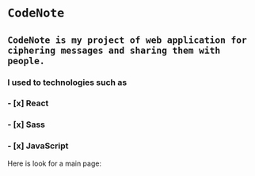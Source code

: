 # `CodeNote`
## `CodeNote is my project of web application for ciphering messages and sharing them with people.`

### I used to technologies such as
### - [x] React
### - [x] Sass
### - [x] JavaScript

Here is look for a main page:







